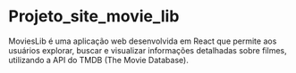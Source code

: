 # Projeto_site_movie_lib
MoviesLib é uma aplicação web desenvolvida em React que permite aos usuários explorar, buscar e visualizar informações detalhadas sobre filmes, utilizando a API do TMDB (The Movie Database).
